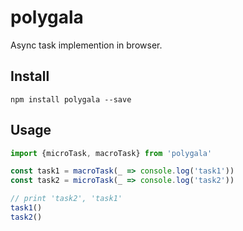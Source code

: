 # polygala

Async task implemention in browser.

## Install

```shell
npm install polygala --save
```

## Usage

``` js
import {microTask, macroTask} from 'polygala'

const task1 = macroTask(_ => console.log('task1'))
const task2 = microTask(_ => console.log('task2'))

// print 'task2', 'task1'
task1()
task2()

```
